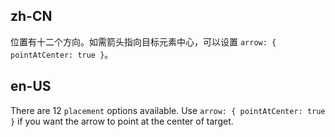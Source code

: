 ## zh-CN

位置有十二个方向。如需箭头指向目标元素中心，可以设置 `arrow: { pointAtCenter: true }`。

## en-US

There are 12 `placement` options available. Use `arrow: { pointAtCenter: true }` if you want the arrow to point at the center of target.

<style>
#popconfirm-demo-placement .ant-btn {
  margin-left: 0;
  margin-right: 8px;
  margin-bottom: 8px;
  width: 70px;
  text-align: center;
  padding: 0;
}
#popconfirm-demo-placement .ant-btn-rtl {
  margin-left: 8px;
  margin-right: 0;
}
</style>
